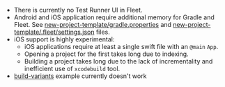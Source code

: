 - There is currently no Test Runner UI in Fleet.
- Android and iOS application require additional memory for Gradle and Fleet.
  See [new-project-template/gradle.properties](../examples/new-project-template/gradle.properties) and [new-project-template/.fleet/settings.json](../examples/new-project-template/.fleet/settings.json) files. 
- iOS support is highly experimental:
  - iOS applications require at least a single swift file with an `@main` `App`.
  - Opening a project for the first takes long due to indexing.
  - Building a project takes long due to the lack of incrementality and inefficient use of `xcodebuild` tool. 
- [build-variants](../examples/build-variants) example currently doesn't work
